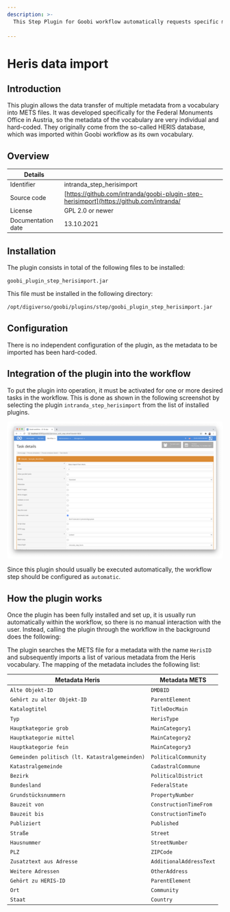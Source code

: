 ```yaml
---
description: >-
  This Step Plugin for Goobi workflow automatically requests specific monument information from an internal Vocabulary data source to map these fields into the METS file. It was developed for the BDA in Austria.
  
---
```


Heris data import
===========================================================================


Introduction
---------------------------------------------------------------------------
This plugin allows the data transfer of multiple metadata from a vocabulary into METS files. It was developed specifically for the Federal Monuments Office in Austria, so the metadata of the vocabulary are very individual and hard-coded. They originally come from the so-called HERIS database, which was imported within Goobi workflow as its own vocabulary.


Overview
---------------------------------------------------------------------------

|Details             |  &nbsp;|
|------------------- | -----------------------------------------------------|
|Identifier          | intranda_step_herisimport |
|Source code         | [https://github.com/intranda/goobi-plugin-step-herisimport](https://github.com/intranda/|goobi-plugin-step-herisimport)
|License             | GPL 2.0 or newer |
|Documentation date  | 13.10.2021|


Installation
---------------------------------------------------------------------------
The plugin consists in total of the following files to be installed:

```text
goobi_plugin_step_herisimport.jar
```

This file must be installed in the following directory:

```bash
/opt/digiverso/goobi/plugins/step/goobi_plugin_step_herisimport.jar
```


Configuration
---------------------------------------------------------------------------
There is no independent configuration of the plugin, as the metadata to be imported has been hard-coded.


Integration of the plugin into the workflow
---------------------------------------------------------------------------
To put the plugin into operation, it must be activated for one or more desired tasks in the workflow. This is done as shown in the following screenshot by selecting the plugin `intranda_step_herisimport` from the list of installed plugins.

![Assigning the plugin to a specific task](../.gitbook/assets/intranda_step_heris_en.png)

Since this plugin should usually be executed automatically, the workflow step should be configured as `automatic`.


How the plugin works
---------------------------------------------------------------------------
Once the plugin has been fully installed and set up, it is usually run automatically within the workflow, so there is no manual interaction with the user. Instead, calling the plugin through the workflow in the background does the following: 

The plugin searches the METS file for a metadata with the name `HerisID` and subsequently imports a list of various metadata from the Heris vocabulary. The mapping of the metadata includes the following list:

Metadata Heris                                 | Metadata METS
-----------------------------------------------|------------------------
`Alte Objekt-ID`                               | `DMDBID`
`Gehört zu alter Objekt-ID`                    | `ParentElement`
`Katalogtitel`                                 | `TitleDocMain`
`Typ`                                          | `HerisType`
`Hauptkategorie grob`                          | `MainCategory1`
`Hauptkategorie mittel`                        | `MainCategory2`
`Hauptkategorie fein`                          | `MainCategory3`
`Gemeinden politisch (lt. Katastralgemeinden)` | `PoliticalCommunity`
`Katastralgemeinde`                            | `CadastralCommune`
`Bezirk`                                       | `PoliticalDistrict`
`Bundesland`                                   | `FederalState`
`Grundstücksnummern`                           | `PropertyNumber`
`Bauzeit von`                                  | `ConstructionTimeFrom`
`Bauzeit bis`                                  | `ConstructionTimeTo`
`Publiziert`                                   | `Published`
`Straße`                                       | `Street`
`Hausnummer`                                   | `StreetNumber`
`PLZ`                                          | `ZIPCode`
`Zusatztext aus Adresse`                       | `AdditionalAddressText`
`Weitere Adressen`                             | `OtherAddress`
`Gehört zu HERIS-ID`                           | `ParentElement`
`Ort`                                          | `Community`
`Staat`                                        | `Country`